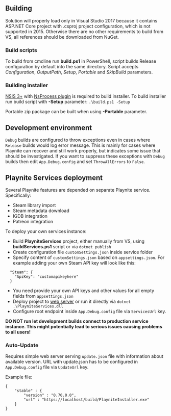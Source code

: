 ## Building

Solution will properly load only in Visual Studio 2017 because it contains ASP.NET Core project with .csproj project configuration, which is not supported in 2015. Otherwise there are no other requirements to build from VS, all references should be downloaded from NuGet.

### Build scripts
To build from cmdline run **build.ps1** in PowerShell, script builds Release configuration by default into the same directory. Script accepts *Configuration*, *OutputPath*, *Setup*, *Portable* and *SkipBuild* parameters.

### Building installer
[NSIS 3+](http://nsis.sourceforge.net/Main_Page) with [NsProcess plugin](http://nsis.sourceforge.net/NsProcess_plugin) is required to build installer. To build installer run build script with **-Setup** parameter:
``` .\build.ps1 -Setup ```

Portable zip package can be built when using **-Portable** parameter.

## Development environment

`Debug` builds are configured to throw exceptions even in cases where `Release` builds would log error message. This is mainly for cases where Playnite can recover and still work properly, but indicates some issue that should be investigated. If you want to suppress these exceptions with `Debug` builds then edit `App.Debug.config` and set `ThrowAllErrors` to `False`.

## Playnite Services deployment
Several Playnite features are depended on separate Playnite service. Specifically:
* Steam library import
* Steam metadata download
* IGDB integration
* Patreon integration

To deploy your own services instance:
* Build **PlayniteServices** project, either manually from VS, using **buildServices.ps1** script or via ```dotnet publish```
* Create configuration file `customSettings.json` inside service folder
* Specify content of `customSettings.json` based on `appsettings.json`. For example adding your own Steam API key will look like this:
```
  "Steam": {
    "ApiKey": "customapikeyhere"
  }
```
* You need provide your own API keys and other values for all empty fields from `appsettings.json`
* Deploy project to [web server](https://docs.microsoft.com/en-us/aspnet/core/publishing/) or run it directly via ```dotnet .\PlayniteServices.dll```
* Configure root endpoint inside `App.Debug.config` file via `ServicesUrl` key.

**DO NOT run let development builds connect to production service instance. This might potentially lead to serious issues causing problems to all users!**

### Auto-Update
Requires simple web server serving `update.json` file with information about available version. URL with update.json has to be configured in `App.Debug.config` file via `UpdateUrl` key.

Example file:
```
{
    "stable" : {
        "version" : "0.70.0.0",
        "url" : "https://localhost/build/PlayniteInstaller.exe"
    }
}
```